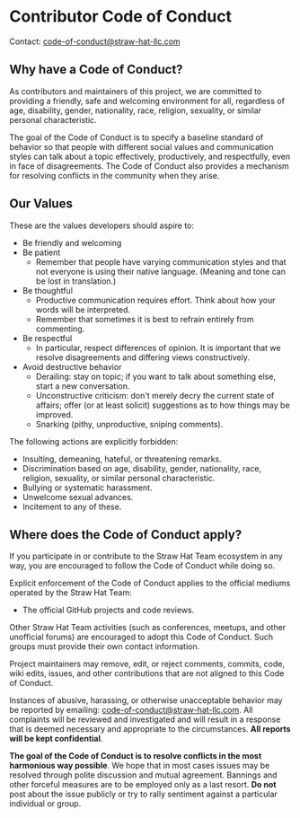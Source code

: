 # Contributor Code of Conduct

Contact: code-of-conduct@straw-hat-llc.com

## Why have a Code of Conduct?

As contributors and maintainers of this project, we are committed to providing
a friendly, safe and welcoming environment for all, regardless of age,
disability, gender, nationality, race, religion, sexuality, or similar personal
characteristic.

The goal of the Code of Conduct is to specify a baseline standard of behavior
so that people with different social values and communication styles can talk
about a topic effectively, productively, and respectfully, even in face of
disagreements. The Code of Conduct also provides a mechanism for resolving
conflicts in the community when they arise.

## Our Values

These are the values developers should aspire to:

- Be friendly and welcoming
- Be patient
  - Remember that people have varying communication styles and that not everyone
    is using their native language. (Meaning and tone can be lost in
    translation.)
- Be thoughtful
  - Productive communication requires effort. Think about how your words will be
    interpreted.
  - Remember that sometimes it is best to refrain entirely from commenting.
- Be respectful
  - In particular, respect differences of opinion. It is important that we
    resolve disagreements and differing views constructively.
- Avoid destructive behavior
  - Derailing: stay on topic; if you want to talk about something else, start a
    new conversation.
  - Unconstructive criticism: don't merely decry the current state of affairs;
    offer (or at least solicit) suggestions as to how things may be improved.
  - Snarking (pithy, unproductive, sniping comments).

The following actions are explicitly forbidden:

- Insulting, demeaning, hateful, or threatening remarks.
- Discrimination based on age, disability, gender, nationality, race, religion,
  sexuality, or similar personal characteristic.
- Bullying or systematic harassment.
- Unwelcome sexual advances.
- Incitement to any of these.

## Where does the Code of Conduct apply?

If you participate in or contribute to the Straw Hat Team ecosystem in any way,
you are encouraged to follow the Code of Conduct while doing so.

Explicit enforcement of the Code of Conduct applies to the official mediums
operated by the Straw Hat Team:

- The official GitHub projects and code reviews.

Other Straw Hat Team activities (such as conferences, meetups, and other
unofficial forums) are encouraged to adopt this Code of Conduct. Such groups
must provide their own contact information.

Project maintainers may remove, edit, or reject comments, commits, code, wiki
edits, issues, and other contributions that are not aligned to this Code of
Conduct.

Instances of abusive, harassing, or otherwise unacceptable behavior may be
reported by emailing: code-of-conduct@straw-hat-llc.com. All complaints will
be reviewed and investigated and will result in a response that is deemed
necessary and appropriate to the circumstances. **All reports will be kept
confidential**.

**The goal of the Code of Conduct is to resolve conflicts in the most
harmonious way possible**. We hope that in most cases issues may be resolved
through polite discussion and mutual agreement. Bannings and other forceful
measures are to be employed only as a last resort. **Do not** post about the
issue publicly or try to rally sentiment against a particular individual or
group.
